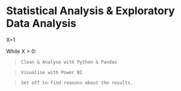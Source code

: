 # Statistical Analysis & Exploratory Data Analysis
 
X=1

While X > 0:

>     Clean & Analyse with Python & Pandas

>     Visualise with Power BI 

>     Set off to find reasons about the results. 


